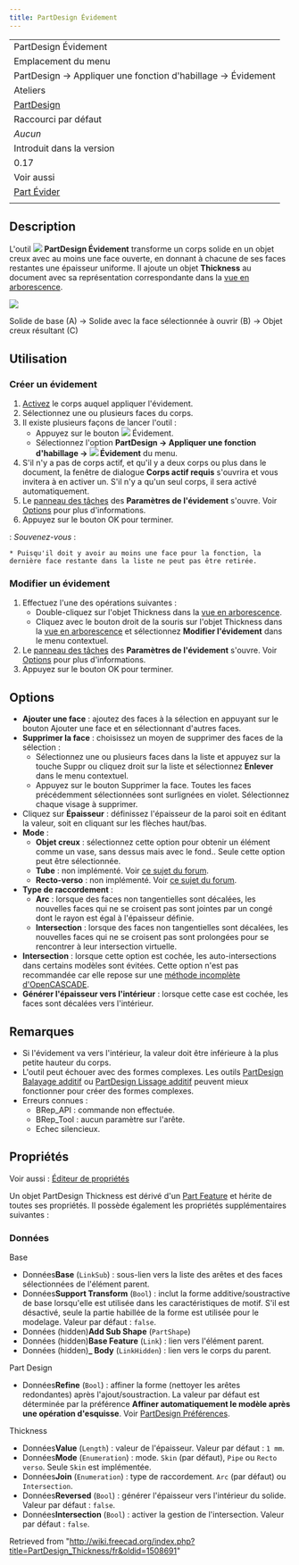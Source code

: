 ```yaml
---
title: PartDesign Évidement
---
```

|  |
| --- |
| PartDesign Évidement |
| Emplacement du menu |
| PartDesign → Appliquer une fonction d'habillage → Évidement |
| Ateliers |
| [PartDesign](/PartDesign_Workbench/fr "PartDesign Workbench/fr") |
| Raccourci par défaut |
| *Aucun* |
| Introduit dans la version |
| 0.17 |
| Voir aussi |
| [Part Évider](/Part_Thickness/fr "Part Thickness/fr") |
|  |

## Description

L'outil ![](/images/PartDesign_Thickness.svg) **PartDesign Évidement** transforme un corps solide en un objet creux avec au moins une face ouverte, en donnant à chacune de ses faces restantes une épaisseur uniforme. Il ajoute un objet **Thickness** au document avec sa représentation correspondante dans la [vue en arborescence](/Tree_view/fr "Tree view/fr").

![](/images/PartDesign_Thickness_example.svg)

Solide de base (A) → Solide avec la face sélectionnée à ouvrir (B) → Objet creux résultant (C)

## Utilisation

### Créer un évidement

1. [Activez](/PartDesign_Body/fr#Statut_actif "PartDesign Body/fr") le corps auquel appliquer l'évidement.
2. Sélectionnez une ou plusieurs faces du corps.
3. Il existe plusieurs façons de lancer l'outil :
   * Appuyez sur le bouton ![](/images/PartDesign_Thickness.svg) Évidement.
   * Sélectionnez l'option **PartDesign → Appliquer une fonction d'habillage → ![](/images/PartDesign_Thickness.svg) Évidement** du menu.
4. S'il n'y a pas de corps actif, et qu'il y a deux corps ou plus dans le document, la fenêtre de dialogue **Corps actif requis** s'ouvrira et vous invitera à en activer un. S'il n'y a qu'un seul corps, il sera activé automatiquement.
5. Le [panneau des tâches](/Task_panel/fr "Task panel/fr") des **Paramètres de l'évidement** s'ouvre. Voir [Options](#Options) pour plus d'informations.
6. Appuyez sur le bouton OK pour terminer.

:   *Souvenez-vous* :

    * Puisqu'il doit y avoir au moins une face pour la fonction, la dernière face restante dans la liste ne peut pas être retirée.

### Modifier un évidement

1. Effectuez l'une des opérations suivantes :
   * Double-cliquez sur l'objet Thickness dans la [vue en arborescence](/Tree_view/fr "Tree view/fr").
   * Cliquez avec le bouton droit de la souris sur l'objet Thickness dans la [vue en arborescence](/Tree_view/fr "Tree view/fr") et sélectionnez **Modifier l'évidement** dans le menu contextuel.
2. Le [panneau des tâches](/Task_panel/fr "Task panel/fr") des **Paramètres de l'évidement** s'ouvre. Voir [Options](#Options) pour plus d'informations.
3. Appuyez sur le bouton OK pour terminer.

## Options

* **Ajouter une face** : ajoutez des faces à la sélection en appuyant sur le bouton Ajouter une face et en sélectionnant d'autres faces.
* **Supprimer la face** : choisissez un moyen de supprimer des faces de la sélection :
  + Sélectionnez une ou plusieurs faces dans la liste et appuyez sur la touche Suppr ou cliquez droit sur la liste et sélectionnez **Enlever** dans le menu contextuel.
  + Appuyez sur le bouton Supprimer la face. Toutes les faces précédemment sélectionnées sont surlignées en violet. Sélectionnez chaque visage à supprimer.
* Cliquez sur **Épaisseur** : définissez l'épaisseur de la paroi soit en éditant la valeur, soit en cliquant sur les flèches haut/bas.
* **Mode** :
  + **Objet creux** : sélectionnez cette option pour obtenir un élément comme un vase, sans dessus mais avec le fond.. Seule cette option peut être sélectionnée.
  + **Tube** : non implémenté. Voir [ce sujet du forum](https://forum.freecadweb.org/viewtopic.php?p=484495#p484495).
  + **Recto-verso** : non implémenté. Voir [ce sujet du forum](https://forum.freecadweb.org/viewtopic.php?p=484495#p484495).
* **Type de raccordement** :
  + **Arc** : lorsque des faces non tangentielles sont décalées, les nouvelles faces qui ne se croisent pas sont jointes par un congé dont le rayon est égal à l'épaisseur définie.
  + **Intersection** : lorsque des faces non tangentielles sont décalées, les nouvelles faces qui ne se croisent pas sont prolongées pour se rencontrer à leur intersection virtuelle.
* **Intersection** : lorsque cette option est cochée, les auto-intersections dans certains modèles sont évitées. Cette option n'est pas recommandée car elle repose sur une [méthode incomplète d'OpenCASCADE](https://dev.opencascade.org/doc/refman/html/class_b_rep_offset_a_p_i___make_thick_solid.html#af78f35025a31e2ce8bd96c82fb33a981).
* **Générer l'épaisseur vers l'intérieur** : lorsque cette case est cochée, les faces sont décalées vers l'intérieur.

## Remarques

* Si l'évidement va vers l'intérieur, la valeur doit être inférieure à la plus petite hauteur du corps.
* L'outil peut échouer avec des formes complexes. Les outils [PartDesign Balayage additif](/PartDesign_AdditivePipe/fr "PartDesign AdditivePipe/fr") ou [PartDesign Lissage additif](/PartDesign_AdditiveLoft/fr "PartDesign AdditiveLoft/fr") peuvent mieux fonctionner pour créer des formes complexes.
* Erreurs connues :
  + BRep\_API : commande non effectuée.
  + BRep\_Tool : aucun paramètre sur l'arête.
  + Echec silencieux.

## Propriétés

Voir aussi : [Éditeur de propriétés](/Property_editor/fr "Property editor/fr")

Un objet PartDesign Thickness est dérivé d'un [Part Feature](/Part_Feature/fr "Part Feature/fr") et hérite de toutes ses propriétés. Il possède également les propriétés supplémentaires suivantes :

### Données

Base

* Données**Base** (`LinkSub`) : sous-lien vers la liste des arêtes et des faces sélectionnées de l'élément parent.
* Données**Support Transform** (`Bool`) : inclut la forme additive/soustractive de base lorsqu'elle est utilisée dans les caractéristiques de motif. S'il est désactivé, seule la partie habillée de la forme est utilisée pour le modelage. Valeur par défaut : `false`.
* Données (hidden)**Add Sub Shape** (`PartShape`)
* Données (hidden)**Base Feature** (`Link`) : lien vers l'élément parent.
* Données (hidden)**\_ Body** (`LinkHidden`) : lien vers le corps du parent.

Part Design

* Données**Refine** (`Bool`) : affiner la forme (nettoyer les arêtes redondantes) après l'ajout/soustraction. La valeur par défaut est déterminée par la préférence **Affiner automatiquement le modèle après une opération d'esquisse**. Voir [PartDesign Préférences](/PartDesign_Preferences/fr#G.C3.A9n.C3.A9ral "PartDesign Preferences/fr").

Thickness

* Données**Value** (`Length`) : valeur de l'épaisseur. Valeur par défaut : `1 mm`.
* Données**Mode** (`Enumeration`) : mode. `Skin` (par défaut), `Pipe` ou `Recto verso`. Seule `Skin` est implémentée.
* Données**Join** (`Enumeration`) : type de raccordement. `Arc` (par défaut) ou `Intersection`.
* Données**Reversed** (`Bool`) : générer l'épaisseur vers l'intérieur du solide. Valeur par défaut : `false`.
* Données**Intersection** (`Bool`) : activer la gestion de l'intersection. Valeur par défaut : `false`.

Retrieved from "<http://wiki.freecad.org/index.php?title=PartDesign_Thickness/fr&oldid=1508691>"